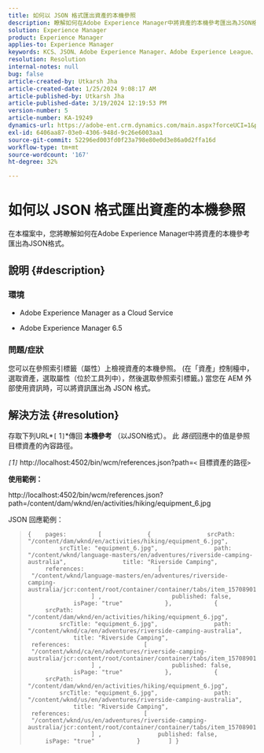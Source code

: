 ```yaml
---
title: 如何以 JSON 格式匯出資產的本機參照
description: 瞭解如何在Adobe Experience Manager中將資產的本機參考匯出為JSON格式
solution: Experience Manager
product: Experience Manager
applies-to: Experience Manager
keywords: KCS、JSON、Adobe Experience Manager、Adobe Experience League、屬性、AEM
resolution: Resolution
internal-notes: null
bug: false
article-created-by: Utkarsh Jha
article-created-date: 1/25/2024 9:08:17 AM
article-published-by: Utkarsh Jha
article-published-date: 3/19/2024 12:19:53 PM
version-number: 5
article-number: KA-19249
dynamics-url: https://adobe-ent.crm.dynamics.com/main.aspx?forceUCI=1&pagetype=entityrecord&etn=knowledgearticle&id=4ccfb441-61bb-ee11-a569-6045bd006b3d
exl-id: 6406aa87-03e0-4306-948d-9c26e6003aa1
source-git-commit: 52296ed003fd0f23a798e80e0d3e86a0d2ffa16d
workflow-type: tm+mt
source-wordcount: '167'
ht-degree: 32%

---
```


# 如何以 JSON 格式匯出資產的本機參照


在本檔案中，您將瞭解如何在Adobe Experience Manager中將資產的本機參考匯出為JSON格式。

## 說明 {#description}


### <b>環境</b>

- Adobe Experience Manager as a Cloud Service 


- Adobe Experience Manager 6.5


### <b>問題/症狀</b>

您可以在參照索引標籤（屬性）上檢視資產的本機參照。 (在「資產」控制檯中，選取資產，選取屬性（位於工具列中），然後選取參照索引標籤。) 當您在 AEM 外部使用資訊時，可以將資訊匯出為 JSON 格式。


## 解決方法 {#resolution}


存取下列URL*`[` 1`]`*傳回 <b>本機參考</b> （以JSON格式）。 此 *路徑*&#x200B;回應中的值是參照目標資產的內容路徑。

*`[`1`]`<b>* </b>http://localhost:4502/bin/wcm/references.json?path=`<` 目標資產的路徑`>`



<b>使用範例：</b>

http://localhost:4502/bin/wcm/references.json?path=/content/dam/wknd/en/activities/hiking/equipment_6.jpg

JSON 回應範例：


> ```
> {    pages:         [             {                srcPath: "/content/dam/wknd/en/activities/hiking/equipment_6.jpg",                srcTitle: "equipment_6.jpg",                path: "/content/wknd/language-masters/en/adventures/riverside-camping-australia",                title: "Riverside Camping",                references:                     [                         "/content/wknd/language-masters/en/adventures/riverside-camping-australia/jcr:content/root/container/container/tabs/item_1570890147607/par0/image/fileReference"                    ] ,                    published: false,                    isPage: "true"            },            {                srcPath: "/content/dam/wknd/en/activities/hiking/equipment_6.jpg",                srcTitle: "equipment_6.jpg",                path: "/content/wknd/ca/en/adventures/riverside-camping-australia",                title: "Riverside Camping",                references:                     [                         "/content/wknd/ca/en/adventures/riverside-camping-australia/jcr:content/root/container/container/tabs/item_1570890147607/par0/image/fileReference"                    ] ,                    published: false,                    isPage: "true"            },            {                srcPath: "/content/dam/wknd/en/activities/hiking/equipment_6.jpg",                srcTitle: "equipment_6.jpg",                path: "/content/wknd/us/en/adventures/riverside-camping-australia",                title: "Riverside Camping",                references:                     [                         "/content/wknd/us/en/adventures/riverside-camping-australia/jcr:content/root/container/container/tabs/item_1570890147607/par0/image/fileReference"                    ] ,                published: false,                isPage: "true"            }        ] }
> ```
